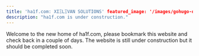 ```yaml
---
title: 'ha1f.com: XIΞLΞVAN SOLUTIONS' featured_image: '/images/gohugo-default-sample-hero-image.jpg'
description: "ha1f.com is under construction."
---
```


Welcome to the new home of ha1f.com, please bookmark this website and check back in a couple of days. The website is
still under construction but it should be completed soon.
